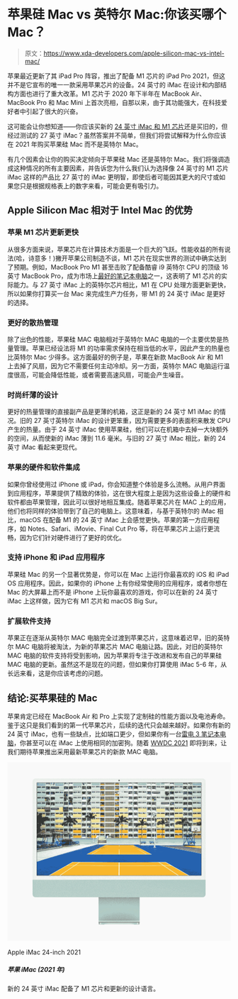 # 苹果硅 Mac vs 英特尔 Mac:你该买哪个 Mac？

> 原文：<https://www.xda-developers.com/apple-silicon-mac-vs-intel-mac/>

苹果最近更新了其 iPad Pro 阵容，推出了配备 M1 芯片的 iPad Pro 2021，但这并不是它宣布的唯一一款采用苹果芯片的设备。24 英寸的 iMac 在设计和内部结构方面也进行了重大改革。M1 芯片于 2020 年下半年在 MacBook Air、MacBook Pro 和 Mac Mini 上首次亮相，自那以来，由于其功能强大，在科技爱好者中引起了很大的兴奋。

这可能会让你想知道——你应该买新的 [24 英寸 iMac 和 M1 芯片](https://www.xda-developers.com/apple-announces-new-m1-powered-imac/)还是买旧的，但经过测试的 27 英寸 iMac？虽然答案并不简单，但我们将尝试解释为什么你应该在 2021 年购买苹果硅 Mac 而不是英特尔 Mac。

有几个因素会让你的购买决定倾向于苹果硅 Mac 还是英特尔 Mac。我们将强调造成这种情况的所有主要因素，并告诉您为什么我们认为选择像 24 英寸的 M1 芯片 iMac 这样的产品比 27 英寸的 iMac 更明智，即使后者可能因其更大的尺寸或如果您只是根据规格表上的数字来看，可能会更有吸引力。

## Apple Silicon Mac 相对于 Intel Mac 的优势

### 苹果 M1 芯片更新更快

从很多方面来说，苹果芯片在计算技术方面是一个巨大的飞跃。性能收益的所有说法(哈，诗意多！)撇开苹果公司制造不谈，M1 芯片在现实世界的测试中确实达到了预期。例如，MacBook Pro M1 甚至击败了配备酷睿 i9 英特尔 CPU 的顶级 16 英寸 MacBook Pro，成为市场上[最好的笔记本电脑](https://www.xda-developers.com/best-laptops/)之一，这表明了 M1 芯片的实际能力。与 27 英寸 iMac 上的英特尔芯片相比，M1 在 CPU 处理方面更新更快，所以如果你打算买一台 Mac 来完成生产力任务，带 M1 的 24 英寸 iMac 是更好的选择。

### 更好的散热管理

除了出色的性能，苹果硅 MAC 电脑相对于英特尔 MAC 电脑的一个主要优势是热量管理。苹果已经设法将 M1 的功率需求保持在相当低的水平，因此产生的热量也比英特尔 Mac 少得多。这方面最好的例子是，苹果在新款 MacBook Air 和 M1 上去掉了风扇，因为它不需要任何主动冷却。另一方面，英特尔 MAC 电脑运行温度很高，可能会降低性能，或者需要高速风扇，可能会产生噪音。

### 时尚纤薄的设计

更好的热量管理的直接副产品是更薄的机箱，这正是新的 24 英寸 M1 iMac 的情况。旧的 27 英寸英特尔 iMac 的设计更笨重，因为需要更多的表面积来散发 CPU 产生的热量。由于 24 英寸 iMac 使用苹果硅，他们可以在机箱中去掉一大块额外的空间，从而使新的 iMac 薄到 11.6 毫米。与旧的 27 英寸 iMac 相比，新的 24 英寸 iMac 看起来更现代。

### 苹果的硬件和软件集成

如果你曾经使用过 iPhone 或 iPad，你会知道整个体验是多么流畅。从用户界面到应用程序，苹果提供了精致的体验，这在很大程度上是因为这些设备上的硬件和软件都由苹果管理，因此可以很好地相互集成。随着苹果芯片在 MAC 上的应用，他们也将同样的体验带到了自己的电脑上。这意味着，与基于英特尔的 iMac 相比，macOS 在配备 M1 的 24 英寸 iMac 上会感觉更快。苹果的第一方应用程序，如 Notes、Safari、iMovie、Final Cut Pro 等，将在苹果芯片上运行更流畅，因为它们针对硬件进行了更好的优化。

### 支持 iPhone 和 iPad 应用程序

苹果硅 Mac 的另一个显著优势是，你可以在 Mac 上运行你最喜欢的 iOS 和 iPad OS 应用程序。因此，如果你的 iPhone 上有你经常使用的应用程序，或者你想在 Mac 的大屏幕上而不是 iPhone 上玩你最喜欢的游戏，你可以在新的 24 英寸 iMac 上这样做，因为它有 M1 芯片和 macOS Big Sur。

### 扩展软件支持

苹果正在逐渐从英特尔 MAC 电脑完全过渡到苹果芯片，这意味着迟早，旧的英特尔 MAC 电脑将被淘汰，为新的苹果芯片 MAC 电脑让路。因此，对旧的英特尔 MAC 电脑的软件支持将受到影响，因为苹果将专注于改进和发布自己的苹果硅 MAC 电脑的更新。虽然这不是现在的问题，但如果你打算使用 iMac 5-6 年，从长远来看，这是你应该考虑的问题。

## 结论:买苹果硅的 Mac

苹果肯定已经在 MacBook Air 和 Pro 上实现了定制硅的性能方面以及电池寿命。鉴于这只是我们看到的第一代苹果芯片，后续的迭代只会越来越好。如果你有新的 24 英寸 iMac，也有一些缺点，比如端口更少，但如果你有一台[雷电 3 笔记本电脑](https://www.xda-developers.com/best-thunderbolt-3-laptops/)，你甚至可以在 iMac 上使用相同的加密狗。随着 [WWDC 2021](https://www.xda-developers.com/apple-details-wwdc-2021-plans-june-7-keynote-ios-15/) 即将到来，让我们期待苹果推出采用最新苹果芯片的新款 MAC 电脑。

 <picture>![The new 24-inch iMac comes with the M1 chip and an updated design language. Being an Apple product, it integrates well into the Apple ecosystem as it supports Continuity and Handoff.](img/5b46da5c5cfdd9733ce568e63b2fd864.png)</picture> 

Apple iMac 24-inch 2021

##### 苹果 iMac (2021 年)

新的 24 英寸 iMac 配备了 M1 芯片和更新的设计语言。